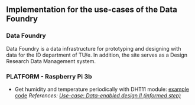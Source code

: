 ## Implementation for the use-cases of the Data Foundry


### Data Foundry 

Data Foundry is a data infrastructure for prototyping and designing with data for the ID department of TU/e. In addition, the site serves as a Design Research Data Management system.


### PLATFORM - Raspberry Pi 3b

* Get humidity and temperature periodically with DHT11 module: [example code](examples/DHT11_in_Pi/DHT11-in-Pi.py)
	*References: [Use-case: Data-enabled design II (informed step)](https://data.id.tue.nl/documentation/usecase-ded-2)*
